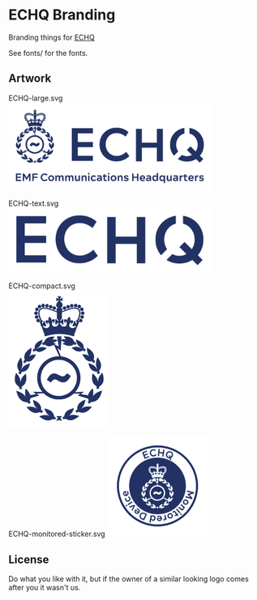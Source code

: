 
# ECHQ Branding

Branding things for [ECHQ](https://echq.org.uk)

See fonts/ for the fonts.


## Artwork

ECHQ-large.svg  
<img src="images/ECHQ-large.png" width="400">

ECHQ-text.svg  
<img src="images/ECHQ-text.png" width="400">

ECHQ-compact.svg  
<img src="images/ECHQ-small.png" width="200">

ECHQ-monitored-sticker.svg
<img src="images/ECHQ-monitored-sticker.png" width="200">

## License

Do what you like with it, but if the owner of a similar looking logo comes after you it wasn't us.

